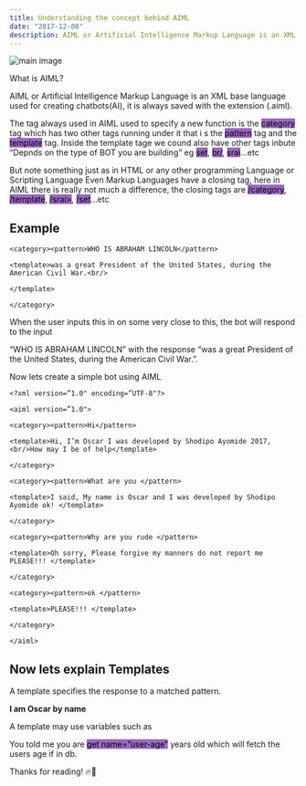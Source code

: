 ```yaml
---
title: Understanding the concept behind AIML
date: "2017-12-08"
description: AIML or Artificial Intelligence Markup Language is an XML base language used for creating chatbots(AI), it is always saved with the extension (.aiml).
---
```


![main image](https://res.cloudinary.com/developerayo/image/upload/v1551555821/aiml.png)

What is AIML?

AIML or Artificial Intelligence Markup Language is an XML base language used for creating chatbots(AI), it is always saved with the extension (.aiml).

The tag always used in AIML used to specify a new function is the <mark style="background-color: #9a69c2;">category</mark> tag which has two other tags running under it that i s the <mark style="background-color: #9a69c2;">pattern</mark> tag and the <mark style="background-color: #9a69c2;">template</mark> tag. Inside the template tage we cound also have other tags inbute “Depnds on the type of BOT you are building” eg <mark style="background-color: #9a69c2;">set</mark>, <mark style="background-color: #9a69c2;">br/</mark>, <mark style="background-color: #9a69c2;">srai</mark>…etc

But note something just as in HTML or any other programming Language or Scripting Language Even Markup Languages have a closing tag, here in AIML there is really not much a difference, the closing tags are <mark style="background-color: #9a69c2;">/category</mark>, <mark style="background-color: #9a69c2;">/template</mark>, <mark style="background-color: #9a69c2;">/srai></mark>, <mark style="background-color: #9a69c2;">/set</mark>…etc


## Example

```AIML
<category><pattern>WHO IS ABRAHAM LINCOLN</pattern>

<template>was a great President of the United States, during the American Civil War.<br/>

</template>

</category>
```
When the user inputs this in on some very close to this, the bot will respond to the input

“WHO IS ABRAHAM LINCOLN” with the response “was a great President of the United States, during the American Civil War.”.

Now lets create a simple bot using AIML

```AIML
<?xml version=”1.0" encoding=”UTF-8"?>

<aiml version=”1.0">

<category><pattern>Hi</pattern>

<template>Hi, I’m Oscar I was developed by Shodipo Ayomide 2017, <br/>How may I be of help</template>

</category>

<category><pattern>What are you </pattern>

<template>I said, My name is Oscar and I was developed by Shodipo Ayomide ok! </template>

</category>

<category><pattern>Why are you rude </pattern>

<template>Oh sorry, Please forgive my manners do not report me PLEASE!!! </template>

</category>

<category><pattern>ok </pattern>

<template>PLEASE!!! </template>

</category>

</aiml>
```
## Now lets explain Templates

A template specifies the response to a matched pattern.

**I am Oscar by name**

A template may use variables such as

You told me you are <mark style="background-color: #9a69c2;">get name=”user-age”</mark> years old
which will fetch the users age if in db.

Thanks for reading! 🔥🚀 </br>
